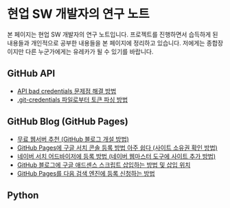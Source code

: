 현업 SW 개발자의 연구 노트
===

본 페이지는 현업 SW 개발자의 연구 노트입니다. 
프로젝트를 진행하면서 습득하게 된 내용들과 개인적으로 공부한 내용들을 본 페이지에 정리하고 있습니다. 
저에게는 종합장이지만 다른 누군가에게는 유레카가 될 수 있기를 바랍니다.  
   
GitHub API
---
- [API bad credentials 문제점 해결 방법](001_github_api/001_bad_credential.html "API bad credentials 문제점 해결 방법") 
- [.git-credentials 파일로부터 토큰 파싱 방법](001_github_api/002_get_token_from_credential_file.html ".git-credentials 파일로부터 토큰 파싱 방법")
   
GitHub Blog (GitHub Pages)
---
- [무료 웹서버 추천 (GitHub 블로그 개설 방법)](002_github_blog/001_advantage_of_github_blog.html "무료 웹서버 추천 (GitHub 블로그 개설 방법)")
- [GitHub Pages에 구글 서치 콘솔 등록 방법 아주 쉽다 (사이트 소유권 확인 방법)](002_github_blog/002_google_search_console_apply.html "구글 서비 콘솔 등록 방법")
- [네이버 서치 어드바이저에 등록 방법 (네이버 웹마스터 도구에 사이트 추가 방법)](002_github_blog/003_naver_search_advisor.html "네이버 서치 어드바이저에 등록 방법")
- [GitHub 블로그에 구글 애드센스 스크립트 삽입하는 방법 및 삽입 위치](002_github_blog/004_google_adsense_github_pages.html "GitHub 블로그에 구글 애드센스 스크립트 삽입하는 방법 및 삽입 위치")
- [GitHub Pages를 다음 검색 엔진에 등록 신청하는 방법](002_github_blog/005_add_to_daum_search_engine.html "GitHub Pages를 다음 검색 엔진에 등록 신청하는 방법")

Python
---
